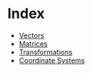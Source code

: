 # Index

- [Vectors](./vectors.md)
- [Matrices](./matrices.md)
- [Transformations](./transformations.md)
- [Coordinate Systems](./coordinate_systems.md)
